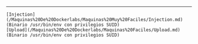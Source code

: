 
-------------
	[Injection](/Maquinas%20De%20Dockerlabs/Maquinas%20Muy%20Faciles/Injection.md) (Binario /usr/bin/env con privilegios SUID)
	[Upload](/Maquinas%20De%20Dockerlabs/Maquinas%20Faciles/Upload.md)  (Binario /usr/bin/env con privilegios SUID)